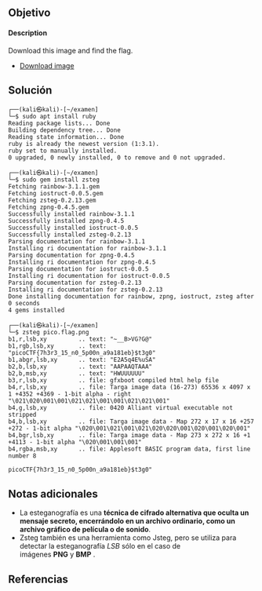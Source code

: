 ## Objetivo
#### Description

Download this image and find the flag.

- [Download image](https://artifacts.picoctf.net/c/217/pico.flag.png)
## Solución
```
┌──(kali㉿kali)-[~/examen]
└─$ sudo apt install ruby   
Reading package lists... Done
Building dependency tree... Done
Reading state information... Done
ruby is already the newest version (1:3.1).
ruby set to manually installed.
0 upgraded, 0 newly installed, 0 to remove and 0 not upgraded.
                                                                
┌──(kali㉿kali)-[~/examen]
└─$ sudo gem install zsteg
Fetching rainbow-3.1.1.gem
Fetching iostruct-0.0.5.gem
Fetching zsteg-0.2.13.gem
Fetching zpng-0.4.5.gem
Successfully installed rainbow-3.1.1
Successfully installed zpng-0.4.5
Successfully installed iostruct-0.0.5
Successfully installed zsteg-0.2.13
Parsing documentation for rainbow-3.1.1
Installing ri documentation for rainbow-3.1.1
Parsing documentation for zpng-0.4.5
Installing ri documentation for zpng-0.4.5
Parsing documentation for iostruct-0.0.5
Installing ri documentation for iostruct-0.0.5
Parsing documentation for zsteg-0.2.13
Installing ri documentation for zsteg-0.2.13
Done installing documentation for rainbow, zpng, iostruct, zsteg after 0 seconds
4 gems installed
                                                                
┌──(kali㉿kali)-[~/examen]
└─$ zsteg pico.flag.png 
b1,r,lsb,xy         .. text: "~__B>VG?G@"
b1,rgb,lsb,xy       .. text: "picoCTF{7h3r3_15_n0_5p00n_a9a181eb}$t3g0"                                                         
b1,abgr,lsb,xy      .. text: "E2A5q4E%uSA"
b2,b,lsb,xy         .. text: "AAPAAQTAAA"
b2,b,msb,xy         .. text: "HWUUUUUU"
b3,r,lsb,xy         .. file: gfxboot compiled html help file
b4,r,lsb,xy         .. file: Targa image data (16-273) 65536 x 4097 x 1 +4352 +4369 - 1-bit alpha - right "\021\020\001\001\021\021\001\001\021\021\001"                                        
b4,g,lsb,xy         .. file: 0420 Alliant virtual executable not stripped                                                       
b4,b,lsb,xy         .. file: Targa image data - Map 272 x 17 x 16 +257 +272 - 1-bit alpha "\020\001\021\001\021\020\020\001\020\001\020\001"                                                    
b4,bgr,lsb,xy       .. file: Targa image data - Map 273 x 272 x 16 +1 +4113 - 1-bit alpha "\020\001\001\001"                    
b4,rgba,msb,xy      .. file: Applesoft BASIC program data, first line number 8                                                  
                          
picoCTF{7h3r3_15_n0_5p00n_a9a181eb}$t3g0"
```
## Notas adicionales
- La esteganografía es una **técnica de cifrado alternativa que oculta un mensaje secreto, encerrándolo en un archivo ordinario, como un archivo gráfico de película o de sonido**.
- Zsteg también es una herramienta como Jsteg, pero se utiliza para detectar la esteganografía _LSB_ sólo en el caso de imágenes **PNG** y **BMP** .
## Referencias